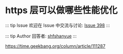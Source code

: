 # https 层可以做哪些性能优化



::: tip Issue 
 欢迎在 Issue 中交流与讨论: [Issue 398](https://github.com/shfshanyue/Daily-Question/issues/398) 
:::

::: tip Author 
回答者: [shfshanyue](https://github.com/shfshanyue) 
:::

<https://time.geekbang.org/column/article/111287>